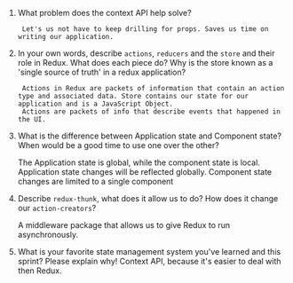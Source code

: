 1. What problem does the context API help solve?

        Let's us not have to keep drilling for props. Saves us time on writing our application.

2. In your own words, describe `actions`, `reducers` and the `store` and their role in Redux. What does each piece do? Why is the store known as a 'single source of truth' in a redux application?
        
        Actions in Redux are packets of information that contain an action type and associated data. Store contains our state for our application and is a JavaScript Object. 
        Actions are packets of info that describe events that happened in the UI.
        
3. What is the difference between Application state and Component state? When would be a good time to use one over the other?

      The Application state is global, while the component state is local. Application state changes will be reflected globally. Component state changes are limited to a single component

4. Describe `redux-thunk`, what does it allow us to do? How does it change our `action-creators`?
    
     A middleware package that allows us to give Redux to run asynchronously.
    
5. What is your favorite state management system you've learned and this sprint? Please explain why!
        Context API, because it's easier to deal with then Redux.
